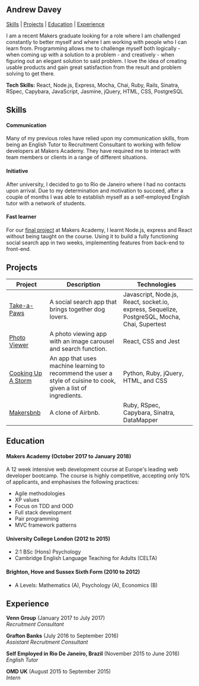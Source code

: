 ## Andrew Davey
[Skills](#skills) | [Projects](#projects) | [Education](#education) | [Experience](#experience)

I am a recent Makers graduate looking for a role where I am challenged constantly to better myself and where I am working with people who I can learn from. Programming allows me to challenge myself both logically - when coming up with a solution to a problem - and creatively - when figuring out an elegant solution to said problem. I love the idea of creating usable products and gain great satisfaction from the result and problem solving to get there.


**Tech Skills:** React, Node.js, Express, Mocha, Chai, Ruby, Rails, Sinatra, RSpec, Capybara, JavaScript, Jasmine, jQuery, HTML, CSS, PostgreSQL

## Skills

#### Communication
Many of my previous roles have relied upon my communication skills, from being an English Tutor to Recruitment Consultant to working with fellow developers at Makers Academy. They have required me to interact with team members or clients in a range of different situations.

#### Initiative
After university, I decided to go to Rio de Janeiro where I had no contacts upon arrival. Due to my determination and motivation to succeed, after a couple of months I was able to establish myself as a self-employed English tutor with a network of students.

#### Fast learner
For our [final project](https://github.com/ajdavey8/take-a-paws) at Makers Academy, I learnt Node.js, express and React without being taught on the course. Using it to build a fully functioning social search app in two weeks, implementing features from back-end to front-end.

## Projects


| Project   | Description | Technologies
|---        |---         |---
|[Take-a-Paws](https://github.com/ajdavey8/take-a-paws) | A social search app that brings together dog lovers. | Javascript, Node.js, React, socket.io, express, Sequelize, PostgreSQL, Mocha, Chai, Supertest |
|[Photo Viewer](https://github.com/ajdavey8/photo-viewer) | A photo viewing app with an image carousel and search function. | React, CSS and Jest
|[Cooking Up A Storm](https://github.com/ajdavey8/cooking-challenge) | An app that uses machine learning to recommend the user a style of cuisine to cook, given a list of ingredients. | Python, Ruby, jQuery, HTML, and CSS |
| [Makersbnb](https://github.com/ajdavey8/makers-bnb)| A clone of Airbnb. | Ruby, RSpec, Capybara, Sinatra, DataMapper|

## Education

#### Makers Academy (October 2017 to January 2018)
A 12 week intensive web development course at Europe's leading web developer bootcamp. The course is highly competitive, accepting only 10% of applicants, and emphasises the following practices:
- Agile methodologies
- XP values
- Focus on TDD and OOD
- Full stack development
- Pair programming
- MVC framework patterns

#### University College London (2012 to 2015)
- 2:1 BSc (Hons) Psychology
- Cambridge English Language Teaching for Adults (CELTA)

#### Brighton, Hove and Sussex Sixth Form (2010 to 2012)
- A Levels: Mathematics (A), Psychology (A), Economics (B)

## Experience

**Venn Group** (January 2017 to July 2017)    
*Recruitment Consultant*

**Grafton Banks** (July 2016 to September 2016)  
*Assistant Recruitment Consultant*

**Self Employed in Rio De Janeiro, Brazil** (November 2015 to June 2016)   
*English Tutor*

**OMD UK** (August 2015 to September 2015)  
*Intern*
